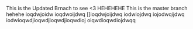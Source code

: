 This is the Updated Brnach to see <3 HEHEHEHE
This is the master branch hehehe
ioqdwjoidw
ioqdwoijdwq
[]ioqdwjoijdwq
iodwiojdwq
iojodwqijdwq
iodwioqwdjioqwdjioqwdjioqwdioj
oiqwdioqwdiojdwqq
